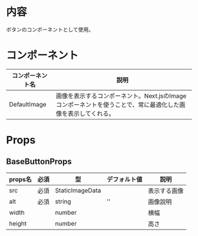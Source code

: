 # 内容

ボタンのコンポーネントとして使用。

# コンポーネント

|コンポーネント名|説明|
|---|---|
|DefaultImage|画像を表示するコンポーネント。Next.jsのImageコンポーネントを使うことで、常に最適化した画像を表示してくれる。|

# Props

## BaseButtonProps

|props名|必須|型|デフォルト値|説明|
|---|---|---|---|---|
|src|必須|StaticImageData||表示する画像|
|alt|必須|string|''|画像説明|
|width||number||横幅|
|height||number||高さ|